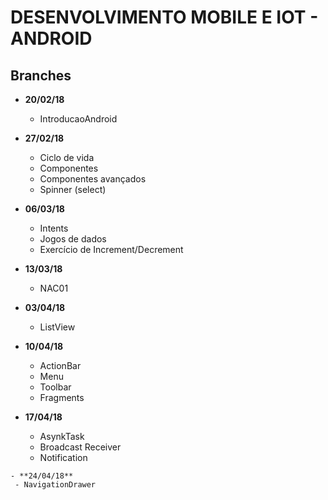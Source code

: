 # DESENVOLVIMENTO MOBILE E IOT - ANDROID

## Branches
  - **20/02/18**
    - IntroducaoAndroid
  - **27/02/18**
    - Ciclo de vida
    - Componentes
	- Componentes avançados
	- Spinner (select)
   - **06/03/18**
     - Intents
     - Jogos de dados
     - Exercício de Increment/Decrement
   - **13/03/18**
     - NAC01
   - **03/04/18**
     - ListView
   - **10/04/18** 
	   - ActionBar
	   - Menu
	   - Toolbar
     - Fragments

   - **17/04/18**
     - AsynkTask
     - Broadcast Receiver 
     - Notification

    - **24/04/18**
     - NavigationDrawer 